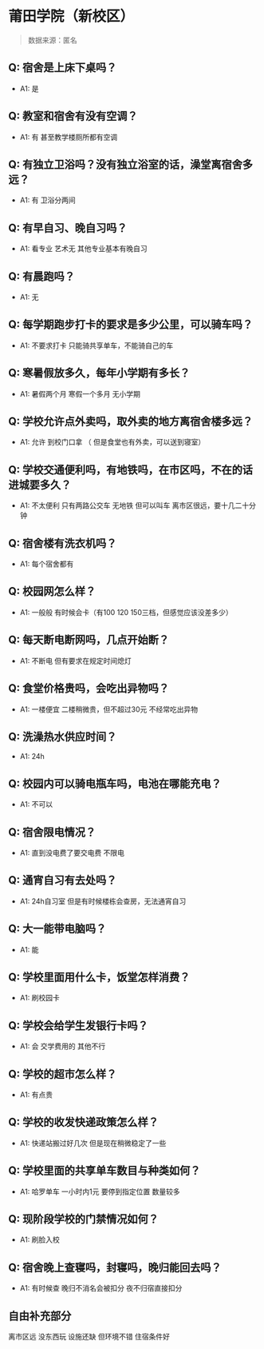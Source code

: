 # 莆田学院（新校区）

> 数据来源：匿名

## Q: 宿舍是上床下桌吗？

- A1: 是

## Q: 教室和宿舍有没有空调？

- A1: 有 甚至教学楼厕所都有空调

## Q: 有独立卫浴吗？没有独立浴室的话，澡堂离宿舍多远？

- A1: 有 卫浴分两间

## Q: 有早自习、晚自习吗？

- A1: 看专业 艺术无 其他专业基本有晚自习

## Q: 有晨跑吗？

- A1: 无

## Q: 每学期跑步打卡的要求是多少公里，可以骑车吗？

- A1: 不要求打卡 只能骑共享单车，不能骑自己的车

## Q: 寒暑假放多久，每年小学期有多长？

- A1: 暑假两个月  寒假一个多月 无小学期

## Q: 学校允许点外卖吗，取外卖的地方离宿舍楼多远？

- A1: 允许 到校门口拿 （ 但是食堂也有外卖，可以送到寝室）

## Q: 学校交通便利吗，有地铁吗，在市区吗，不在的话进城要多久？

- A1: 不太便利 只有两路公交车 无地铁 但可以叫车 离市区很远，要十几二十分钟

## Q: 宿舍楼有洗衣机吗？

- A1: 每个宿舍都有

## Q: 校园网怎么样？

- A1: 一般般 有时候会卡（有100 120 150三档，但感觉应该没差多少）

## Q: 每天断电断网吗，几点开始断？

- A1: 不断电 但有要求在规定时间熄灯

## Q: 食堂价格贵吗，会吃出异物吗？

- A1: 一楼便宜 二楼稍微贵，但不超过30元 不经常吃出异物

## Q: 洗澡热水供应时间？

- A1: 24h

## Q: 校园内可以骑电瓶车吗，电池在哪能充电？

- A1: 不可以

## Q: 宿舍限电情况？

- A1: 直到没电费了要交电费 不限电

## Q: 通宵自习有去处吗？

- A1: 24h自习室 但是有时候楼栋会查房，无法通宵自习

## Q: 大一能带电脑吗？

- A1: 能

## Q: 学校里面用什么卡，饭堂怎样消费？

- A1: 刷校园卡

## Q: 学校会给学生发银行卡吗？

- A1: 会 交学费用的 其他不行

## Q: 学校的超市怎么样？

- A1: 有点贵

## Q: 学校的收发快递政策怎么样？

- A1: 快递站搬过好几次 但是现在稍微稳定了一些

## Q: 学校里面的共享单车数目与种类如何？

- A1: 哈罗单车 一小时内1元 要停到指定位置 数量较多

## Q: 现阶段学校的门禁情况如何？

- A1: 刷脸入校

## Q: 宿舍晚上查寝吗，封寝吗，晚归能回去吗？

- A1: 有时候查 晚归不消名会被扣分 夜不归宿直接扣分

## 自由补充部分

离市区远 没东西玩  设施还缺 但环境不错 住宿条件好
